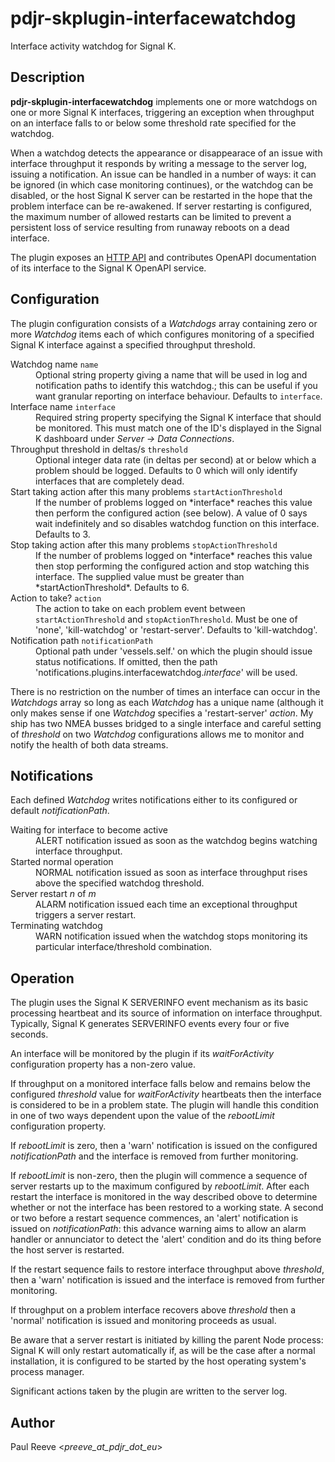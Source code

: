 # pdjr-skplugin-interfacewatchdog

Interface activity watchdog for Signal K.

## Description

**pdjr-skplugin-interfacewatchdog** implements one or more watchdogs
on one or more Signal K interfaces, triggering an exception when
throughput on an interface falls to or below some threshold rate
specified for the watchdog.

When a watchdog detects the appearance or disappearace of an issue
with interface throughput it responds by writing a message to the
server log, issuing a notification.
An issue can be handled in a number of ways: it can be ignored (in
which case monitoring continues), or the watchdog can be disabled,
or the host Signal K server can be restarted in the hope that the
problem interface can be re-awakened.
If server restarting is configured, the maximum number of allowed
restarts can be limited to prevent a persistent loss of service
resulting from runaway reboots on a dead interface.

The plugin exposes an
[HTTP API](https://pdjr-signalk.github.io/pdjr-skplugin-interfacewatchdog/)
and contributes OpenAPI documentation of its interface to the Signal
K OpenAPI service.

## Configuration

The plugin configuration consists of a *Watchdogs* array containing
zero or more *Watchdog* items each of which configures monitoring
of a specified Signal K interface against a specified throughput
threshold.

<dl>
  <dt>Watchdog name <code>name</code></dt>
  <dd>
    Optional string property giving a name that will be used in log and
    notification paths to identify this watchdog.; this can be useful
    if you want granular reporting on interface behaviour.
    Defaults to <code>interface</code>.
  </dd>
  <dt>Interface name <code>interface</code></dt>
  <dd>
    Required string property specifying the Signal K interface that
    should be monitored.
    This must match one of the ID's displayed in the Signal K dashboard
    under <em>Server -> Data Connections</em>.
  </dd>
  <dt>Throughput threshold in deltas/s <code>threshold</code></dt>
  <dd>
    Optional integer data rate (in deltas per second) at or below which
    a problem should be logged.
    Defaults to 0 which will only identify interfaces that are completely
    dead.
  <dd>
  <dt>Start taking action after this many problems <code>startActionThreshold</code></dt>
  <dd>
    If the number of problems logged on *interface* reaches this value
    then perform the configured action (see below).
    A value of 0 says wait indefinitely and so disables watchdog
    function on this interface.
    Defaults to 3.
  </dd>
  <dt>Stop taking action after this many problems <code>stopActionThreshold</code></dt>
  <dd>
    If the number of problems logged on *interface* reaches this value
    then stop performing the configured action and stop watching this
    interface.
    The supplied value must be greater than *startActionThreshold*.
    Defaults to 6.
  </dd>
  <dt>Action to take? <code>action</code></dt>
  <dd>
  The action to take on each problem event between
  <code>startActionThreshold</code> and <code>stopActionThreshold</code>.
  Must be one of 'none', 'kill-watchdog' or 'restart-server'.
  Defaults to 'kill-watchdog'.
  </dd>
  <dt>Notification path <code>notificationPath</code></dt>
  <dd>
    Optional path under 'vessels.self.' on which the plugin should issue
    status notifications.
    If omitted, then the path 'notifications.plugins.interfacewatchdog.<em>interface</em>'
    will be used.
  </dd>
</dl>

There is no restriction on the number of times an interface can
occur in the *Watchdogs* array so long as each *Watchdog* has a unique
name (although it only makes sense if one *Watchdog* specifies a
'restart-server' *action*.
My ship has two NMEA busses bridged to a single interface and careful
setting of *threshold* on two *Watchdog* configurations allows me to
monitor and notify the health of both data streams.

## Notifications

Each defined *Watchdog* writes notifications either to its configured
or default *notificationPath*.

<dl>
  <dt>Waiting for interface to become active</dt>
  <dd>
    ALERT notification issued as soon as the watchdog begins watching
    interface throughput.
  </dd>
  <dt>Started normal operation</dt>
  <dd>
    NORMAL notification issued as soon as interface throughput rises
    above the specified watchdog threshold.
  </dd>
  <dt>Server restart <em>n</em> of <em>m</em></dt>
  <dd>
    ALARM notification issued each time an exceptional throughput
    triggers a server restart.
  </dd>
  <dt>Terminating watchdog</dt>
  <dd> 
    WARN notification issued when the watchdog stops monitoring
    its particular interface/threshold combination.
  </dd>
</dl>

## Operation

The plugin uses the Signal K SERVERINFO event mechanism as its basic
processing heartbeat and its source of information on interface
throughput.
Typically, Signal K generates SERVERINFO events every four or five
seconds.

An interface will be monitored by the plugin if its *waitForActivity*
configuration property has a non-zero value.

If throughput on a monitored interface falls below and remains below
the configured *threshold* value for *waitForActivity* heartbeats then
the interface is considered to be in a problem state.
The plugin will handle this condition in one of two ways dependent upon
the value of the *rebootLimit* configuration property.

If *rebootLimit* is zero, then a 'warn' notification is issued on the
configured *notificationPath* and the interface is removed from further
monitoring.

If *rebootLimit* is non-zero, then the plugin will commence a sequence
of server restarts up to the maximum configured by *rebootLimit*.
After each restart the interface is monitored in the way described
obove to determine whether or not the interface has been restored to a
working state.
A second or two before a restart sequence commences, an 'alert'
notification is issued on *notificationPath*: this advance warning
aims to allow an alarm handler or annunciator to detect the 'alert'
condition and do its thing before the host server is restarted.

If the restart sequence fails to restore interface throughput above
*threshold*, then a 'warn' notification is issued and the interface is
removed from further monitoring.

If throughput on a problem interface recovers above *threshold* then
a 'normal' notification is issued and monitoring proceeds as usual.
  
Be aware that a server restart is initiated by killing the parent Node
process: Signal K will only restart automatically if, as will be the
case after a normal installation, it is configured to be started by
the host operating system's process manager.

Significant actions taken by the plugin are written to the server log.

## Author

Paul Reeve <*preeve_at_pdjr_dot_eu*>

